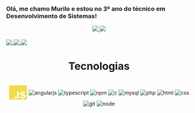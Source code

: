### Olá, me chamo Murilo e estou no 3º ano do técnico em Desenvolvimento de Sistemas!

<div align="center">
  <a href="https://github.com/DRCO23">
  <img height="180em" src="https://github-readme-stats.vercel.app/api?username=DRCO23&show_icons=true&theme=blue-green&include_all_commits=true&count_private=true"/>
  <img height="180em" src="https://github-readme-stats.vercel.app/api/top-langs/?username=DRCO23&layout=compact&langs_count=7&theme=blue-green"/>
</div>
  
  <div style="display: inline_block"><br>
    <img align="center" src="https://img.shields.io/badge/Java-ED8B00?style=for-the-badge&logo=java&logoColor=white">
    <img align="center" src="https://img.shields.io/badge/GODOT-%23FFFFFF.svg?style=for-the-badge&logo=godot-engine">
    <a href="https://bit.ly/3vJn390"><img align="center" src="https://img.shields.io/badge/YouTube-FF0000?style=for-the-badge&logo=youtube&logoColor=white"></a>
  </div>
  
  <h1 align="center"> Tecnologias </h1>
<div style="display: inline_block" align="center"><br>
  <img align="center" alt="html" height="40" width="50" src="https://raw.githubusercontent.com/devicons/devicon/master/icons/javascript/javascript-plain.svg"/>
  <img align="center" alt="angularjs" height="40" width="50" src="https://cdn.jsdelivr.net/gh/devicons/devicon/icons/angularjs/angularjs-plain.svg" />
  <img align="center" alt="typescript" height="40" width="50" src="https://cdn.jsdelivr.net/gh/devicons/devicon/icons/typescript/typescript-plain.svg" />
  <img align="center" alt="npm" height="40" width="50" src="https://cdn.jsdelivr.net/gh/devicons/devicon/icons/npm/npm-original-wordmark.svg" />
  <img align="center" alt="c" height="40" width="50" src="https://cdn.jsdelivr.net/gh/devicons/devicon/icons/c/c-plain.svg" />
  <img align="center" alt="mysql" height="40" width="50" src="https://cdn.jsdelivr.net/gh/devicons/devicon/icons/mysql/mysql-plain.svg" />
  <img align="center" alt="php" height="40" width="50" src="https://cdn.jsdelivr.net/gh/devicons/devicon/icons/php/php-plain.svg" />
  <img align="center" alt="html" height="40" width="50" src="https://cdn.jsdelivr.net/gh/devicons/devicon/icons/html5/html5-plain.svg" />
  <img align="center" alt="css" height="40" width="50" src="https://cdn.jsdelivr.net/gh/devicons/devicon/icons/css3/css3-plain.svg" />
  <img align="center" alt="git" height="40" width="50" src="https://cdn.jsdelivr.net/gh/devicons/devicon/icons/git/git-plain.svg" />
  <img align="center" alt="node" height="40" width="50" src="https://cdn.jsdelivr.net/gh/devicons/devicon/icons/nodejs/nodejs-plain.svg" />
</div><br/>
